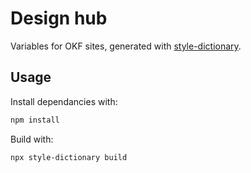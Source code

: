 # Design hub


Variables for OKF sites, generated with [style-dictionary](https://github.com/amzn/style-dictionary).

## Usage

Install dependancies with:

```bash
npm install
```

Build with:

```bash
npx style-dictionary build
```
